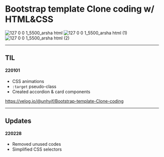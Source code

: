# Bootstrap template Clone coding w/ HTML&CSS

![127 0 0 1_5500_arsha html](https://user-images.githubusercontent.com/93528293/155923330-549004c8-2d60-4dd7-8d2a-6a90442d8391.png)
![127 0 0 1_5500_arsha html (1)](https://user-images.githubusercontent.com/93528293/155923524-3a6e2dfa-6f70-40f9-aa3f-8c67aec6e4d2.png)
![127 0 0 1_5500_arsha html (2)](https://user-images.githubusercontent.com/93528293/155923530-5546ff95-94a3-4ec9-86eb-076b3d350f2d.png)

---

## TIL

#### 220101

- CSS animations
- `:target` pseudo-class
- Created accordion & card components

https://velog.io/@unhyif/Bootstrap-template-Clone-coding

---

## Updates

#### 220228

- Removed unused codes
- Simplified CSS selectors

